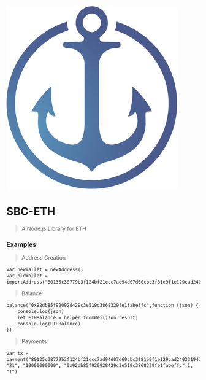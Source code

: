 <a href="https://www.secureblockchains.com/"><img src="https://github.com/SecureBlockChains/Assets/blob/master/Anchor.png" title="Boid" alt="Boid"></a>

# SBC-ETH

> A Node.js Library for ETH

### Examples

> Address Creation

```shell
var newWallet = newAddress()
var oldWallet = importAddress("80135c38779b3f124bf21ccc7ad94d07d60cbc3f81e9f1e129cad24033194730")
```

> Balance

```shell
balance("0x92db85f920928429c3e519c3868329fe1fabeffc",function (json) {
    console.log(json)
    let ETHBalance = helper.fromWei(json.result)
    console.log(ETHBalance)
})
```

> Payments

```shell
var tx = payment("80135c38779b3f124bf21ccc7ad94d07d60cbc3f81e9f1e129cad24033194730", "21", "10000000000", "0x92db85f920928429c3e519c3868329fe1fabeffc",1, "1")
```
